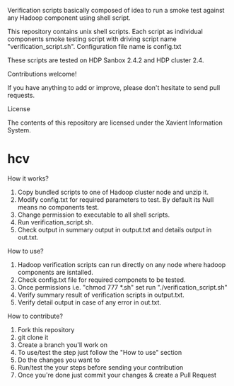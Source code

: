 Verification scripts basically composed of idea to run a smoke test against any Hadoop component using shell script.

This repository contains unix shell scripts. Each script as individual components smoke testing script with driving script name "verification_script.sh".
Configuration file name is config.txt

These scripts are tested on HDP Sanbox 2.4.2 and HDP cluster 2.4.

Contributions welcome!

If you have anything to add or improve, please don't hesitate to send pull requests.

License

The contents of this repository are licensed under the Xavient Information System.
# hcv

How it works?
1. Copy bundled scripts to one of Hadoop cluster node and unzip it.
2. Modify config.txt for required parameters to test. By default its Null means no components test.
3. Change permission to executable to all shell scripts.
4. Run verification_script.sh.
5. Check output in summary output in output.txt and details output in out.txt.

How to use?
1. Hadoop verification scripts can run directly on any node where hadoop components are isntalled.
2. Check config.txt file for required componets to be tested.
3. Once permissions i.e. "chmod 777 *.sh" set run "./verification_script.sh"
4. Verify summary result of verification scripts in output.txt.
5. Verify detail output in case of any error in out.txt.

How to contribute?
1. Fork this repository
2. git clone it
3. Create a branch you'll work on
4. To use/test the step just follow the "How to use" section
5. Do the changes you want to
6. Run/test the your steps before sending your contribution
7. Once you're done just commit your changes & create a Pull Request

